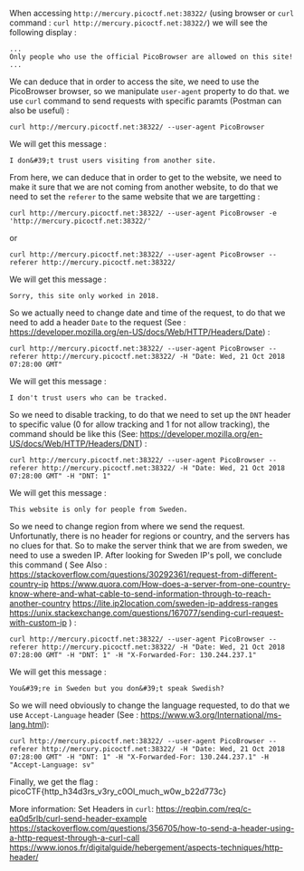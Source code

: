 When accessing `http://mercury.picoctf.net:38322/` (using browser or `curl` command : `curl http://mercury.picoctf.net:38322/`) we will see the following display :

```
...
Only people who use the official PicoBrowser are allowed on this site!
...
```

We can deduce that in order to access the site, we need to use the PicoBrowser browser, so we manipulate `user-agent` property to do that. we use `curl` command to send requests with specific paramts (Postman can also be useful) :

`curl http://mercury.picoctf.net:38322/ --user-agent PicoBrowser`

We will get this message : 

```
I don&#39;t trust users visiting from another site.
```

From here, we can deduce that in order to get to the website, we need to make it sure that we are not coming from another website, to do that we need to set the `referer` to the same website that we are targetting :

`curl http://mercury.picoctf.net:38322/ --user-agent PicoBrowser -e 'http://mercury.picoctf.net:38322/'`

or

`curl http://mercury.picoctf.net:38322/ --user-agent PicoBrowser --referer http://mercury.picoctf.net:38322/`

We will get this message :

```
Sorry, this site only worked in 2018.
```

So we actually need to change date and time of the request, to do that we need to add a header `Date` to the request (See : https://developer.mozilla.org/en-US/docs/Web/HTTP/Headers/Date) : 

`curl http://mercury.picoctf.net:38322/ --user-agent PicoBrowser --referer http://mercury.picoctf.net:38322/ -H "Date: Wed, 21 Oct 2018 07:28:00 GMT"`

We will get this message :

```
I don't trust users who can be tracked.
```

So we need to disable tracking, to do that we need to set up the `DNT` header to specific value (0 for allow tracking and 1 for not allow tracking), the command should be like this (See: https://developer.mozilla.org/en-US/docs/Web/HTTP/Headers/DNT) : 

`curl http://mercury.picoctf.net:38322/ --user-agent PicoBrowser --referer http://mercury.picoctf.net:38322/ -H "Date: Wed, 21 Oct 2018 07:28:00 GMT" -H "DNT: 1"`

We will get this message : 

```
This website is only for people from Sweden.
```

So we need to change region from where we send the request. Unfortunatly, there is no header for regions or country, and the servers has no clues for that. So to make the server think that we are from sweden, we need to use a sweden IP. After looking for Sweden IP's poll, we conclude this command (
    See Also :
        https://stackoverflow.com/questions/30292361/request-from-different-country-ip
        https://www.quora.com/How-does-a-server-from-one-country-know-where-and-what-cable-to-send-information-through-to-reach-another-country
        https://lite.ip2location.com/sweden-ip-address-ranges
        https://unix.stackexchange.com/questions/167077/sending-curl-request-with-custom-ip
) :

`curl http://mercury.picoctf.net:38322/ --user-agent PicoBrowser --referer http://mercury.picoctf.net:38322/ -H "Date: Wed, 21 Oct 2018 07:28:00 GMT" -H "DNT: 1" -H "X-Forwarded-For: 130.244.237.1"`

We will get this message :

```
You&#39;re in Sweden but you don&#39;t speak Swedish?
```

So we will need obviously to change the language requested, to do that we use `Accept-Language` header (See : https://www.w3.org/International/ms-lang.html):

`curl http://mercury.picoctf.net:38322/ --user-agent PicoBrowser --referer http://mercury.picoctf.net:38322/ -H "Date: Wed, 21 Oct 2018 07:28:00 GMT" -H "DNT: 1" -H "X-Forwarded-For: 130.244.237.1" -H "Accept-Language: sv"`

Finally, we get the flag : picoCTF{http_h34d3rs_v3ry_c0Ol_much_w0w_b22d773c}


More information:
    Set Headers in `curl`:
        https://reqbin.com/req/c-ea0d5rlb/curl-send-header-example
        https://stackoverflow.com/questions/356705/how-to-send-a-header-using-a-http-request-through-a-curl-call
        https://www.ionos.fr/digitalguide/hebergement/aspects-techniques/http-header/